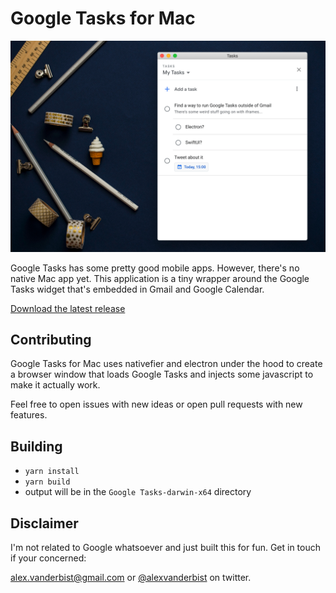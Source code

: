 # Google Tasks for Mac

![Google Tasks for Mac](./art/header.png)

Google Tasks has some pretty good mobile apps. However, there's no native Mac app yet. This application is a tiny wrapper around the Google Tasks widget that's embedded in Gmail and Google Calendar.

[Download the latest release](https://github.com/AlexVanderbist/google-tasks-for-mac/releases/download/0.0.1/Google.Tasks-darwin-x64.zip)

## Contributing

Google Tasks for Mac uses nativefier and electron under the hood to create a browser window that loads Google Tasks and injects some javascript to make it actually work.

Feel free to open issues with new ideas or open pull requests with new features.

## Building

- `yarn install`
- `yarn build`
- output will be in the `Google Tasks-darwin-x64` directory

## Disclaimer

I'm not related to Google whatsoever and just built this for fun. Get in touch if your concerned:

alex.vanderbist@gmail.com
or [@alexvanderbist](https://twitter.com/alexvanderbist) on twitter.